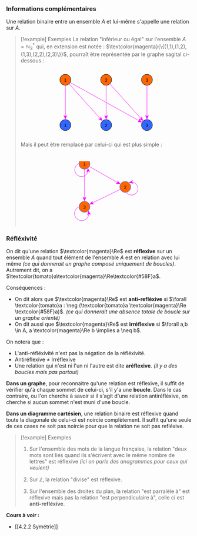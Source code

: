 ### Informations complémentaires

Une relation binaire entre un ensemble $A$ et lui-même s'appelle une relation sur $A$.

>[!example] Exemples
>La relation "inférieur ou égal" sur l'ensemble $A = \mathbb{N}^*_3$ qui, en extension est notée : $\textcolor{magenta}{\{(1,1),(1,2),(1,3),(2,2),(2,3)\}}$, pourraît être représentée par le graphe sagital ci-dessous : 
><center><svg xmlns="http://www.w3.org/2000/svg" xmlns:xlink="http://www.w3.org/1999/xlink" fill-opacity="1" color-rendering="auto" color-interpolation="auto" text-rendering="auto" stroke="black" stroke-linecap="square" width="282" stroke-miterlimit="10" shape-rendering="auto" stroke-opacity="1" fill="black" stroke-dasharray="none" font-weight="normal" stroke-width="1" height="183" font-family="'Dialog'" font-style="normal" stroke-linejoin="miter" font-size="12px" stroke-dashoffset="0" image-rendering="auto">  <!--Generated by ySVG 2.6-->  <defs id="genericDefs"/>  <g>    <defs id="defs1">      <clipPath clipPathUnits="userSpaceOnUse" id="clipPath1">        <path d="M0 0 L282 0 L282 183 L0 183 L0 0 Z"/>      </clipPath>      <clipPath clipPathUnits="userSpaceOnUse" id="clipPath2">        <path d="M243 163 L525 163 L525 346 L243 346 L243 163 Z"/>      </clipPath>    </defs>    <g fill="rgb(255,102,0)" text-rendering="geometricPrecision" shape-rendering="geometricPrecision" transform="matrix(1,0,0,1,-243,-163)" stroke="rgb(255,102,0)">      <circle r="15" clip-path="url(#clipPath2)" cx="273" cy="193" stroke="none"/>    </g>    <g text-rendering="geometricPrecision" stroke-miterlimit="1.45" shape-rendering="geometricPrecision" transform="matrix(1,0,0,1,-243,-163)" stroke-linecap="butt">      <circle fill="none" r="15" clip-path="url(#clipPath2)" cx="273" cy="193"/>      <text x="269.6631" xml:space="preserve" y="197.7139" clip-path="url(#clipPath2)" font-family="sans-serif" stroke="none">1</text>    </g>    <g fill="rgb(255,102,0)" text-rendering="geometricPrecision" shape-rendering="geometricPrecision" transform="matrix(1,0,0,1,-243,-163)" stroke="rgb(255,102,0)">      <circle r="15" clip-path="url(#clipPath2)" cx="384" cy="193" stroke="none"/>    </g>    <g text-rendering="geometricPrecision" stroke-miterlimit="1.45" shape-rendering="geometricPrecision" transform="matrix(1,0,0,1,-243,-163)" stroke-linecap="butt">      <circle fill="none" r="15" clip-path="url(#clipPath2)" cx="384" cy="193"/>      <text x="380.6631" xml:space="preserve" y="197.7139" clip-path="url(#clipPath2)" font-family="sans-serif" stroke="none">2</text>    </g>    <g fill="rgb(255,102,0)" text-rendering="geometricPrecision" shape-rendering="geometricPrecision" transform="matrix(1,0,0,1,-243,-163)" stroke="rgb(255,102,0)">      <circle r="15" clip-path="url(#clipPath2)" cx="495" cy="193" stroke="none"/>    </g>    <g text-rendering="geometricPrecision" stroke-miterlimit="1.45" shape-rendering="geometricPrecision" transform="matrix(1,0,0,1,-243,-163)" stroke-linecap="butt">      <circle fill="none" r="15" clip-path="url(#clipPath2)" cx="495" cy="193"/>      <text x="491.6631" xml:space="preserve" y="197.7139" clip-path="url(#clipPath2)" font-family="sans-serif" stroke="none">3</text>    </g>    <g fill="rgb(51,102,255)" text-rendering="geometricPrecision" shape-rendering="geometricPrecision" transform="matrix(1,0,0,1,-243,-163)" stroke="rgb(51,102,255)">      <circle r="15" clip-path="url(#clipPath2)" cx="495" cy="316" stroke="none"/>    </g>    <g text-rendering="geometricPrecision" stroke-miterlimit="1.45" shape-rendering="geometricPrecision" transform="matrix(1,0,0,1,-243,-163)" stroke-linecap="butt">      <circle fill="none" r="15" clip-path="url(#clipPath2)" cx="495" cy="316"/>      <text x="491.6631" xml:space="preserve" y="320.7139" clip-path="url(#clipPath2)" font-family="sans-serif" stroke="none">3</text>    </g>    <g fill="rgb(51,102,255)" text-rendering="geometricPrecision" shape-rendering="geometricPrecision" transform="matrix(1,0,0,1,-243,-163)" stroke="rgb(51,102,255)">      <circle r="15" clip-path="url(#clipPath2)" cx="384" cy="316" stroke="none"/>    </g>    <g text-rendering="geometricPrecision" stroke-miterlimit="1.45" shape-rendering="geometricPrecision" transform="matrix(1,0,0,1,-243,-163)" stroke-linecap="butt">      <circle fill="none" r="15" clip-path="url(#clipPath2)" cx="384" cy="316"/>      <text x="380.6631" xml:space="preserve" y="320.7139" clip-path="url(#clipPath2)" font-family="sans-serif" stroke="none">2</text>    </g>    <g fill="rgb(51,102,255)" text-rendering="geometricPrecision" shape-rendering="geometricPrecision" transform="matrix(1,0,0,1,-243,-163)" stroke="rgb(51,102,255)">      <circle r="15" clip-path="url(#clipPath2)" cx="273" cy="316" stroke="none"/>    </g>    <g text-rendering="geometricPrecision" stroke-miterlimit="1.45" shape-rendering="geometricPrecision" transform="matrix(1,0,0,1,-243,-163)" stroke-linecap="butt">      <circle fill="none" r="15" clip-path="url(#clipPath2)" cx="273" cy="316"/>      <text x="269.6631" xml:space="preserve" y="320.7139" clip-path="url(#clipPath2)" font-family="sans-serif" stroke="none">1</text>      <path fill="none" d="M394.0495 204.1359 L479.5908 298.925" clip-path="url(#clipPath2)" stroke="fuchsia"/>      <path fill="fuchsia" d="M484.9505 304.8641 L480.6229 292.6056 L478.9209 298.1826 L473.199 299.3052 Z" clip-path="url(#clipPath2)" stroke="none"/>      <path fill="none" d="M286.1207 200.2696 L474.8816 304.8533" clip-path="url(#clipPath2)" stroke="fuchsia"/>      <path fill="fuchsia" d="M481.8793 308.7304 L473.8059 298.5412 L474.0068 304.3687 L468.9595 307.2883 Z" clip-path="url(#clipPath2)" stroke="none"/>      <path fill="none" d="M495 208 L495 293" clip-path="url(#clipPath2)" stroke="fuchsia"/>      <path fill="fuchsia" d="M495 301 L500 289 L495 292 L490 289 Z" clip-path="url(#clipPath2)" stroke="none"/>      <path fill="none" d="M384 208 L384 293" clip-path="url(#clipPath2)" stroke="fuchsia"/>      <path fill="fuchsia" d="M384 301 L389 289 L384 292 L379 289 Z" clip-path="url(#clipPath2)" stroke="none"/>      <path fill="none" d="M283.0495 204.1359 L368.5908 298.925" clip-path="url(#clipPath2)" stroke="fuchsia"/>      <path fill="fuchsia" d="M373.9505 304.8641 L369.6229 292.6056 L367.9209 298.1826 L362.199 299.3052 Z" clip-path="url(#clipPath2)" stroke="none"/>      <path fill="none" d="M273 208 L273 293" clip-path="url(#clipPath2)" stroke="fuchsia"/>      <path fill="fuchsia" d="M273 301 L278 289 L273 292 L268 289 Z" clip-path="url(#clipPath2)" stroke="none"/>    </g>  </g></svg></center>
>
>Mais il peut être remplacé par celui-ci qui est plus simple :
> 
><center><?xml version="1.0" encoding="UTF-8"?><svg xmlns="http://www.w3.org/2000/svg" xmlns:xlink="http://www.w3.org/1999/xlink" fill-opacity="1" color-rendering="auto" color-interpolation="auto" text-rendering="auto" stroke="black" stroke-linecap="square" width="204" stroke-miterlimit="10" shape-rendering="auto" stroke-opacity="1" fill="black" stroke-dasharray="none" font-weight="normal" stroke-width="1" height="200" font-family="'Dialog'" font-style="normal" stroke-linejoin="miter" font-size="12px" stroke-dashoffset="0" image-rendering="auto">  <!--Generated by ySVG 2.6-->  <defs id="genericDefs"/>  <g>    <defs id="defs1">      <clipPath clipPathUnits="userSpaceOnUse" id="clipPath1">        <path d="M0 0 L204 0 L204 200 L0 200 L0 0 Z"/>      </clipPath>      <clipPath clipPathUnits="userSpaceOnUse" id="clipPath2">        <path d="M230 140 L434 140 L434 340 L230 340 L230 140 Z"/>      </clipPath>    </defs>    <g fill="rgb(255,102,0)" text-rendering="geometricPrecision" shape-rendering="geometricPrecision" transform="matrix(1,0,0,1,-230,-140)" stroke="rgb(255,102,0)">      <circle r="15" clip-path="url(#clipPath2)" cx="273" cy="170" stroke="none"/>    </g>    <g stroke-linecap="butt" transform="matrix(1,0,0,1,-230,-140)" fill="rgb(51,102,255)" text-rendering="geometricPrecision" shape-rendering="geometricPrecision" stroke="rgb(51,102,255)" stroke-miterlimit="1.45">      <circle fill="none" r="15" clip-path="url(#clipPath2)" cx="273" cy="170"/>      <text x="269.6631" y="174.7139" clip-path="url(#clipPath2)" fill="black" font-family="sans-serif" stroke="none" xml:space="preserve">1</text>    </g>    <g fill="rgb(255,102,0)" text-rendering="geometricPrecision" shape-rendering="geometricPrecision" transform="matrix(1,0,0,1,-230,-140)" stroke="rgb(255,102,0)">      <circle r="15" clip-path="url(#clipPath2)" cx="384" cy="233" stroke="none"/>    </g>    <g stroke-linecap="butt" transform="matrix(1,0,0,1,-230,-140)" fill="rgb(51,102,255)" text-rendering="geometricPrecision" shape-rendering="geometricPrecision" stroke="rgb(51,102,255)" stroke-miterlimit="1.45">      <circle fill="none" r="15" clip-path="url(#clipPath2)" cx="384" cy="233"/>      <text x="380.6631" y="237.7139" clip-path="url(#clipPath2)" fill="black" font-family="sans-serif" stroke="none" xml:space="preserve">2</text>    </g>    <g fill="rgb(255,102,0)" text-rendering="geometricPrecision" shape-rendering="geometricPrecision" transform="matrix(1,0,0,1,-230,-140)" stroke="rgb(255,102,0)">      <circle r="15" clip-path="url(#clipPath2)" cx="273" cy="287" stroke="none"/>    </g>    <g stroke-linecap="butt" transform="matrix(1,0,0,1,-230,-140)" fill="rgb(51,102,255)" text-rendering="geometricPrecision" shape-rendering="geometricPrecision" stroke="rgb(51,102,255)" stroke-miterlimit="1.45">      <circle fill="none" r="15" clip-path="url(#clipPath2)" cx="273" cy="287"/>      <text x="269.6631" y="291.7139" clip-path="url(#clipPath2)" fill="black" font-family="sans-serif" stroke="none" xml:space="preserve">3</text>      <path fill="none" d="M258.015 169.6223 L255.7908 170.641 L252.9106 172.7061 L250.4475 175.3372 L248.5 178.5 L247.2229 181.9878 L246.6827 185.5512 L246.8451 189.0916 L247.6759 192.5104 L249.141 195.7092 L251.2061 198.5894 L253.8372 201.0525 L257 203 L260.4879 204.2771 L264.0512 204.8173 L267.5916 204.6549 L271.0104 203.8241 L274.2092 202.359 L277.0894 200.2939 L279.5525 197.6628 L281.5 194.5 L282.777 191.0121 L283.0033 189.5199 L282.9908 189.4207" clip-path="url(#clipPath2)" stroke="fuchsia"/>      <path fill="fuchsia" d="M282.572 181.4317 L278.2071 193.677 L283.0432 190.4193 L288.1934 193.1534 Z" clip-path="url(#clipPath2)" stroke="none"/>      <path fill="none" d="M386.7958 247.7312 L387.7637 249.0807 L390.2365 251.4124 L393.1653 253.2477 L396.5 254.5 L400.0175 255.0615 L403.4708 254.9156 L406.7734 254.1127 L409.8388 252.7028 L412.5807 250.7363 L414.9124 248.2635 L416.7477 245.3347 L418 242 L418.5615 238.4825 L418.4156 235.0292 L417.6126 231.7266 L416.2028 228.6611 L414.2363 225.9193 L411.7635 223.5875 L408.8347 221.7523 L405.5 220.5 L401.9825 219.9385 L401.5511 219.9567 L401.4557 219.9864" clip-path="url(#clipPath2)" stroke="fuchsia"/>      <path fill="fuchsia" d="M393.6204 221.6013 L406.3827 224.076 L402.4351 219.7845 L404.364 214.2819 Z" clip-path="url(#clipPath2)" stroke="none"/>      <path fill="none" d="M286.0453 177.4041 L363.9972 221.6471" clip-path="url(#clipPath2)" stroke="fuchsia"/>      <path fill="fuchsia" d="M370.9547 225.5959 L362.9865 215.3242 L363.1275 221.1535 L358.0504 224.0211 Z" clip-path="url(#clipPath2)" stroke="none"/>      <path fill="none" d="M257.9979 287.0098 L254.7674 288.7169 L251.8339 291.083 L249.3772 294.0247 L247.5 297.5 L246.3542 301.28 L245.9952 305.0958 L246.3808 308.8448 L247.4688 312.4246 L249.2169 315.7326 L251.583 318.6661 L254.5247 321.1228 L258 323 L261.78 324.1458 L265.5958 324.5048 L269.3448 324.1192 L272.9246 323.0312 L276.2326 321.2831 L279.1661 318.917 L281.6228 315.9753 L283.5 312.5 L284.6458 308.72 L284.9452 305.5379 L284.9256 305.4398" clip-path="url(#clipPath2)" stroke="fuchsia"/>      <path fill="fuchsia" d="M283.5394 297.5608 L280.6943 310.2457 L285.0988 306.4247 L290.5431 308.5129 Z" clip-path="url(#clipPath2)" stroke="none"/>      <path fill="none" d="M370.5115 239.562 L293.6824 276.9383" clip-path="url(#clipPath2)" stroke="fuchsia"/>      <path fill="fuchsia" d="M286.4885 280.438 L299.4667 279.6846 L294.5816 276.5008 L295.092 270.6923 Z" clip-path="url(#clipPath2)" stroke="none"/>      <path fill="none" d="M273 185 L273 264" clip-path="url(#clipPath2)" stroke="fuchsia"/>      <path fill="fuchsia" d="M273 272 L278 260 L273 263 L268 260 Z" clip-path="url(#clipPath2)" stroke="none"/>    </g>  </g></svg></center>
>

### Réfléxivité

On dit qu'une relation $\textcolor{magenta}\Re$ est **réflexive** sur un ensemble $A$ quand tout élément de l'ensemble $A$ est en relation avec lui même *(ce qui donnerait un graphe composé uniquement de boucles)*. Autrement dit, on a $\textcolor{tomato}a\textcolor{magenta}\Re\textcolor{#58F}a$.

Conséquences :

- On dit alors que $\textcolor{magenta}\Re$ est **anti-refléxive** si $\forall \textcolor{tomato}a : \neg (\textcolor{tomato}a \textcolor{magenta}\Re \textcolor{#58F}a)$. *(ce qui donnerait une absence totale de boucle sur un graphe orienté)*
- On dit aussi que $\textcolor{magenta}\Re$ est **irréflexive** si $\forall a,b \in A, a \textcolor{magenta}\Re b \implies a \neq b$. 

On notera que : 
- L'anti-réfléxivité n'est pas la négation de la réfléxivité.
- Antiréflexive $\neq$ Irréflexive
- Une relation qui n'est ni l'un ni l'autre est dite **aréflexive**. *(il y a des boucles mais pas partout)*

**Dans un graphe**, pour reconnaitre qu'une relation est réflexive, il suffit de vérifier qu'à chaque sommet de celui-ci, s'il y'a une **boucle**. Dans le cas contraire, ou l'on cherche à savoir si il s'agit d'une relation antiréfléxive, on cherche si aucun sommet n'est muni d'une boucle.

**Dans un diagramme cartésien**, une relation binaire est réflexive quand toute la diagonale de celui-ci est noircie complètement. Il suffit qu'une seule de ces cases ne soit pas noircie pour que la relation ne soit pas refléxive.

>[!example] Exemples
>1. Sur l'ensemble des mots de la langue française, la relation "deux mots sont liés quand ils s'écrivent avec le même nombre de lettres" est réflexive *(ici on parle des anagrammes pour ceux qui veulent)*
>   
>2. Sur $\mathbb{Z}$, la relation "divise" est réflexive.
>   
>3. Sur l'ensemble des droites du plan, la relation "est parralèle à" est réflexive mais pas la relation "est perpendiculaire à", celle ci est **anti-refléxive**.
>   

**Cours à voir :**
- [[4.2.2 Symétrie]]